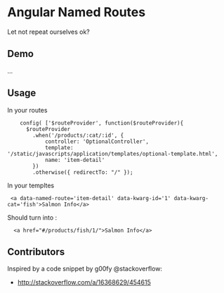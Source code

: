 # Angular Named Routes

Let not repeat ourselves ok?


## Demo

...

## Usage

In your routes

```
    config( ['$routeProvider', function($routeProvider){
      $routeProvider
        .when('/products/:cat/:id', {
            controller: 'OptionalController',
            template: '/static/javascripts/application/templates/optional-template.html',
            name: 'item-detail'
        })
        .otherwise({ redirectTo: "/" });
```

In your templtes

```
 <a data-named-route='item-detail' data-kwarg-id='1' data-kwarg-cat='fish'>Salmon Info</a>
```

Should turn into : 
```
  <a href="#/products/fish/1/">Salmon Info</a>
```

## Contributors

Inspired by a code snippet by g00fy @stackoverflow: 
  - http://stackoverflow.com/a/16368629/454615
  
